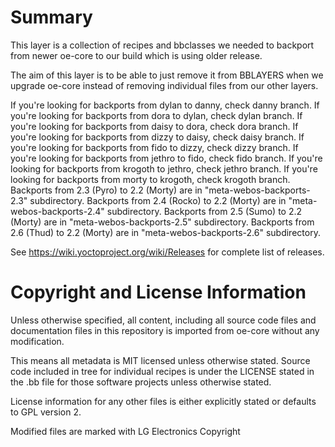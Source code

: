 # Summary

This layer is a collection of recipes and bbclasses we needed to backport
from newer oe-core to our build which is using older release.

The aim of this layer is to be able to just remove it from BBLAYERS when we
upgrade oe-core instead of removing individual files from our other layers.

If you're looking for backports from dylan to danny, check danny branch.
If you're looking for backports from dora to dylan, check dylan branch.
If you're looking for backports from daisy to dora, check dora branch.
If you're looking for backports from dizzy to daisy, check daisy branch.
If you're looking for backports from fido to dizzy, check dizzy branch.
If you're looking for backports from jethro to fido, check fido branch.
If you're looking for backports from krogoth to jethro, check jethro branch.
If you're looking for backports from morty to krogoth, check krogoth branch.
Backports from 2.3 (Pyro) to 2.2 (Morty) are in "meta-webos-backports-2.3" subdirectory.
Backports from 2.4 (Rocko) to 2.2 (Morty) are in "meta-webos-backports-2.4" subdirectory.
Backports from 2.5 (Sumo) to 2.2 (Morty) are in "meta-webos-backports-2.5" subdirectory.
Backports from 2.6 (Thud) to 2.2 (Morty) are in "meta-webos-backports-2.6" subdirectory.

See https://wiki.yoctoproject.org/wiki/Releases for complete list of releases.

# Copyright and License Information

Unless otherwise specified, all content, including all source code files and
documentation files in this repository is imported from oe-core without any
modification.

This means all metadata is MIT licensed unless otherwise stated. Source code
included in tree for individual recipes is under the LICENSE stated in the
.bb file for those software projects unless otherwise stated.

License information for any other files is either explicitly stated
or defaults to GPL version 2.

Modified files are marked with LG Electronics Copyright
